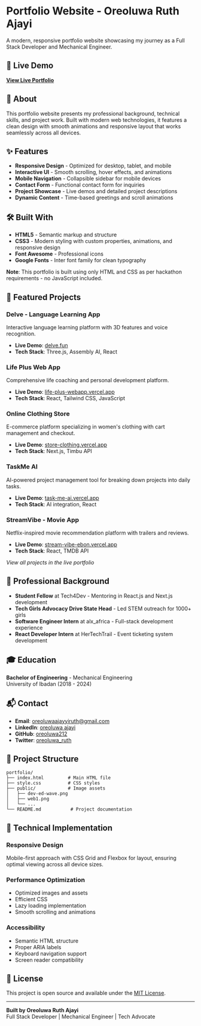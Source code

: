 # Portfolio Website - Oreoluwa Ruth Ajayi

A modern, responsive portfolio website showcasing my journey as a Full Stack Developer and Mechanical Engineer.

## 🚀 Live Demo

**[View Live Portfolio](https://portfolio-oreoluwa.vercel.app)**

## 📖 About

This portfolio website presents my professional background, technical skills, and project work. Built with modern web technologies, it features a clean design with smooth animations and responsive layout that works seamlessly across all devices.

## ✨ Features

- **Responsive Design** - Optimized for desktop, tablet, and mobile
- **Interactive UI** - Smooth scrolling, hover effects, and animations
- **Mobile Navigation** - Collapsible sidebar for mobile devices
- **Contact Form** - Functional contact form for inquiries
- **Project Showcase** - Live demos and detailed project descriptions
- **Dynamic Content** - Time-based greetings and scroll animations

## 🛠️ Built With

- **HTML5** - Semantic markup and structure
- **CSS3** - Modern styling with custom properties, animations, and responsive design
- **Font Awesome** - Professional icons
- **Google Fonts** - Inter font family for clean typography

**Note**: This portfolio is built using only HTML and CSS as per hackathon requirements - no JavaScript included.

## 🚀 Featured Projects

### Delve - Language Learning App

Interactive language learning platform with 3D features and voice recognition.

- **Live Demo**: [delve.fun](https://delve.fun)
- **Tech Stack**: Three.js, Assembly AI, React

### Life Plus Web App

Comprehensive life coaching and personal development platform.

- **Live Demo**: [life-plus-webapp.vercel.app](https://life-plus-webapp.vercel.app/)
- **Tech Stack**: React, Tailwind CSS, JavaScript

### Online Clothing Store

E-commerce platform specializing in women's clothing with cart management and checkout.

- **Live Demo**: [store-clothing.vercel.app](https://store-clothing.vercel.app)
- **Tech Stack**: Next.js, Timbu API

### TaskMe AI

AI-powered project management tool for breaking down projects into daily tasks.

- **Live Demo**: [task-me-ai.vercel.app](https://task-me-ai.vercel.app)
- **Tech Stack**: AI integration, React

### StreamVibe - Movie App

Netflix-inspired movie recommendation platform with trailers and reviews.

- **Live Demo**: [stream-vibe-ebon.vercel.app](https://stream-vibe-ebon.vercel.app)
- **Tech Stack**: React, TMDB API

_View all projects in the live portfolio_

## 💼 Professional Background

- **Student Fellow** at Tech4Dev - Mentoring in React.js and Next.js development
- **Tech Girls Advocacy Drive State Head** - Led STEM outreach for 1000+ girls
- **Software Engineer Intern** at alx_africa - Full-stack development experience
- **React Developer Intern** at HerTechTrail - Event ticketing system development

## 🎓 Education

**Bachelor of Engineering** - Mechanical Engineering  
University of Ibadan (2018 - 2024)

## 📬 Contact

- **Email**: [oreoluwaajayyiruth@gmail.com](mailto:oreoluwaajayyiruth@gmail.com)
- **LinkedIn**: [oreoluwa ajayi](https://www.linkedin.com/in/oreoluwaajayi)
- **GitHub**: [oreoluwa212](https://github.com/oreoluwa212)
- **Twitter**: [oreoluwa_ruth](https://twitter.com/oreoluwa_ruth)

## 📁 Project Structure

```
portfolio/
├── index.html         # Main HTML file
├── style.css          # CSS styles
├── public/            # Image assets
│   ├── dev-ed-wave.png
│   ├── web1.png
│   └── ...
└── README.md           # Project documentation
```

## 🔧 Technical Implementation

### Responsive Design

Mobile-first approach with CSS Grid and Flexbox for layout, ensuring optimal viewing across all device sizes.

### Performance Optimization

- Optimized images and assets
- Efficient CSS
- Lazy loading implementation
- Smooth scrolling and animations

### Accessibility

- Semantic HTML structure
- Proper ARIA labels
- Keyboard navigation support
- Screen reader compatibility

## 📄 License

This project is open source and available under the [MIT License](LICENSE).

---

**Built by Oreoluwa Ruth Ajayi**  
Full Stack Developer | Mechanical Engineer | Tech Advocate
